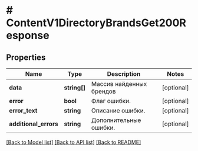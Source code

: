 # # ContentV1DirectoryBrandsGet200Response

## Properties

Name | Type | Description | Notes
------------ | ------------- | ------------- | -------------
**data** | **string[]** | Массив найденных брендов | [optional]
**error** | **bool** | Флаг ошибки. | [optional]
**error_text** | **string** | Описание ошибки. | [optional]
**additional_errors** | **string** | Дополнительные ошибки. | [optional]

[[Back to Model list]](../../README.md#models) [[Back to API list]](../../README.md#endpoints) [[Back to README]](../../README.md)

